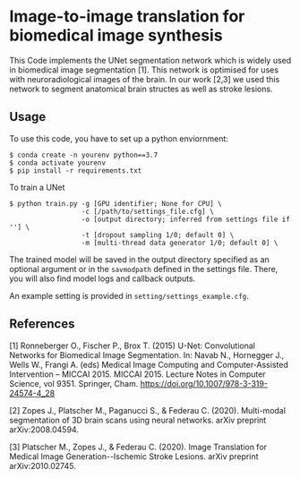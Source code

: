 # Image-to-image translation for biomedical image synthesis

This Code implements the UNet segmentation network which is widely used in biomedical image segmentation [1]. This network is optimised for uses with neuroradiological images of the brain. In our work [2,3] we used this network to segment anatomical brain structes as well as stroke lesions.


## Usage
To use this code, you have to set up a python enviornment:
```
$ conda create -n yourenv python==3.7
$ conda activate yourenv
$ pip install -r requirements.txt
```
To train a UNet
```
$ python train.py -g [GPU identifier; None for CPU] \
                  -c [/path/to/settings_file.cfg] \
                  -o [output directory; inferred from settings file if ''] \
                  -t [dropout sampling 1/0; default 0] \
                  -m [multi-thread data generator 1/0; default 0] \
```
The trained model will be saved in the output directory specified as an optional argument or in the `savmodpath` defined in the settings file. There, you will also find model logs and callback outputs. 

An example setting is provided in `setting/settings_example.cfg`.


## References

[1] Ronneberger O., Fischer P., Brox T. (2015) U-Net: Convolutional Networks for Biomedical Image Segmentation. In: Navab N., Hornegger J., Wells W., Frangi A. (eds) Medical Image Computing and Computer-Assisted Intervention – MICCAI 2015. MICCAI 2015. Lecture Notes in Computer Science, vol 9351. Springer, Cham. https://doi.org/10.1007/978-3-319-24574-4_28

[2] Zopes J., Platscher M., Paganucci S., & Federau C. (2020). Multi-modal segmentation of 3D brain scans using neural networks. arXiv preprint arXiv:2008.04594.

[3] Platscher M., Zopes J., & Federau C. (2020). Image Translation for Medical Image Generation--Ischemic Stroke Lesions. arXiv preprint arXiv:2010.02745.
